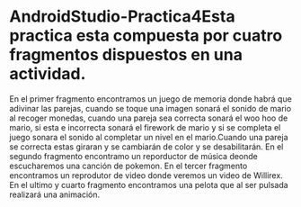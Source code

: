 # AndroidStudio-Practica4Esta practica esta compuesta por cuatro fragmentos dispuestos en una actividad.
En el primer fragmento encontramos un juego de memoria donde habrá que adivinar las parejas, cuando se toque una imagen sonará el sonido de mario al recoger monedas, cuando una pareja sea correcta sonará el woo hoo de mario, si esta e incorrecta sonará el firework de mario y si se completa el juego sonara el sonido al completar un nivel en el mario.Cuando una pareja se correcta estas giraran y se cambiarán de color y se desabilitarán.
En el segundo fragmento encontramo un reporductor de música deonde escucharemos una canción de pokemon.
En el tercer fragmento encontramos un reprodutor de video donde veremos un video de Willirex.
En el ultimo y cuarto fragmento encontramos una pelota que al ser pulsada realizará una animación.
